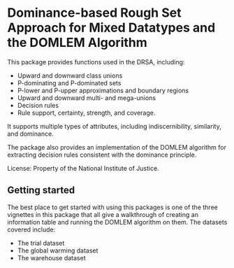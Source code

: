 # Dominance-based Rough Set Approach for Mixed Datatypes and the DOMLEM Algorithm

This package provides functions used in the DRSA, including:

- Upward and downward class unions
- P-dominating and P-dominated sets
- P-lower and P-upper approximations and boundary regions
- Upward and downward multi- and mega-unions
- Decision rules
- Rule support, certainty, strength, and coverage.

It supports multiple types of attributes, including indiscernibility, similarity, and dominance.

The package also provides an implementation of the DOMLEM algorithm for extracting decision rules consistent with the dominance principle.

License: Property of the National Institute of Justice.

## Getting started

The best place to get started with using this packages is one of the three vignettes in this package that all give a walkthrough of creating an information table and running the DOMLEM algorithm on them. The datasets covered include:

- The trial dataset
- The global warming dataset
- The warehouse dataset
